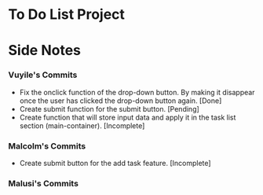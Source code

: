 # To Do List Project

# Side Notes

### Vuyile's Commits
- Fix the onclick function of the drop-down button. By making it disappear once the user has clicked the drop-down button again. [Done]
- Create submit function for the submit button. [Pending]
- Create function that will store input data and apply it in the task list section (main-container). [Incomplete]

### Malcolm's Commits
- Create submit button for the add task feature. [Incomplete]

### Malusi's Commits 

